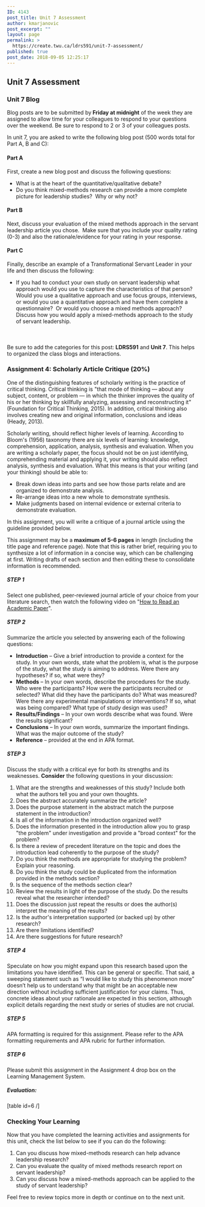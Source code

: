 ```yaml
---
ID: 4143
post_title: Unit 7 Assessment
author: kmarjanovic
post_excerpt: ""
layout: page
permalink: >
  https://create.twu.ca/ldrs591/unit-7-assessment/
published: true
post_date: 2018-09-05 12:25:17
---
```

<h2>Unit 7 Assessment</h2>
<h3>Unit 7 Blog</h3>
Blog posts are to be submitted by<strong> Friday at midnight</strong> of the week they are assigned to allow time for your colleagues to respond to your questions over the weekend. Be sure to respond to 2 or 3 of your colleagues posts.

In unit 7, you are asked to write the following blog post (500 words total for Part A, B and C):
<h4>Part A</h4>
First, create a new blog post and discuss the following questions:
<ul>
 	<li>What is at the heart of the quantitative/qualitative debate?</li>
 	<li>Do you think mixed-methods research can provide a more complete picture for leadership studies?  Why or why not?</li>
</ul>
<h4>Part B</h4>
Next, discuss your evaluation of the mixed methods approach in the servant leadership article you chose.  Make sure that you include your quality rating (0-3) and also the rationale/evidence for your rating in your response.
<h4>Part C</h4>
Finally, describe an example of a Transformational Servant Leader in your life and then discuss the following:
<ul>
 	<li>If you had to conduct your own study on servant leadership what approach would you use to capture the characteristics of that person?  Would you use a qualitative approach and use focus groups, interviews, or would you use a quantitative approach and have them complete a questionnaire?  Or would you choose a mixed methods approach?  Discuss how you would apply a mixed-methods approach to the study of servant leadership.</li>
</ul>
<h4></h4>
&nbsp;

Be sure to add the categories for this post: <strong>LDRS591</strong> and <strong>Unit 7</strong>. This helps to organized the class blogs and interactions.
<h3>Assignment 4: Scholarly Article Critique (20%)</h3>
One of the distinguishing features of scholarly writing is the practice of critical thinking. Critical thinking is "that mode of thinking — about any subject, content, or problem — in which the thinker improves the quality of his or her thinking by skillfully analyzing, assessing and reconstructing it" (Foundation for Critical Thinking, 2015). In addition, critical thinking also involves creating new and original information, conclusions and ideas (Heady, 2013).

Scholarly writing, should reflect higher levels of learning. According to Bloom's (1956) taxonomy there are six levels of learning: knowledge, comprehension, application, analysis, synthesis and evaluation. When you are writing a scholarly paper, the focus should not be on just identifying, comprehending material and applying it, your writing should also reflect analysis, synthesis and evaluation. What this means is that your writing (and your thinking) should be able to:
<ul>
 	<li>Break down ideas into parts and see how those parts relate and are organized to demonstrate analysis.</li>
 	<li>Re-arrange ideas into a new whole to demonstrate synthesis.</li>
 	<li>Make judgments based on internal evidence or external criteria to demonstrate evaluation.</li>
</ul>
In this assignment, you will write a critique of a journal article using the guideline provided below.

This assignment may be a <strong>maximum of 5-6 pages</strong> in length (including the title page and reference page). Note that this is rather brief, requiring you to synthesize a lot of information in a concise way, which can be challenging at first. Writing drafts of each section and then editing these to consolidate information is recommended.
<h5><strong>STEP 1</strong></h5>
Select one published, peer-reviewed journal article of your choice from your literature search, then watch the following video on "<a href="https://www.youtube.com/watch?v=SKxm2HF_-k0">How to Read an Academic Paper</a>".
<h5><strong>STEP 2</strong></h5>
Summarize the article you selected by answering each of the following questions:
<ul>
 	<li><strong>Introduction</strong> – Give a brief introduction to provide a context for the study. In your own words, state what the problem is, what is the purpose of the study, what the study is aiming to address. Were there any hypotheses? if so, what were they?</li>
 	<li><strong>Methods</strong> – In your own words, describe the procedures for the study. Who were the participants? How were the participants recruited or selected? What did they have the participants do? What was measured? Were there any experimental manipulations or interventions? If so, what was being compared? What type of study design was used?</li>
 	<li><strong>Results/Findings</strong> – In your own words describe what was found. Were the results significant?</li>
 	<li><strong>Conclusions</strong> – In your own words, summarize the important findings. What was the major outcome of the study?</li>
 	<li><strong>Reference</strong> – provided at the end in APA format.</li>
</ul>
<h5><strong>STEP 3</strong></h5>
Discuss the study with a critical eye for both its strengths and its weaknesses. <strong>Consider</strong> the following questions in your discussion:
<ol>
 	<li>What are the strengths and weaknesses of this study? Include both what the authors tell you and your own thoughts.</li>
 	<li>Does the abstract accurately summarize the article?</li>
 	<li>Does the purpose statement in the abstract match the purpose statement in the introduction?</li>
 	<li>Is all of the information in the introduction organized well?</li>
 	<li>Does the information presented in the introduction allow you to grasp "the problem" under investigation and provide a "broad context" for the problem?</li>
 	<li>Is there a review of precedent literature on the topic and does the introduction lead coherently to the purpose of the study?</li>
 	<li>Do you think the methods are appropriate for studying the problem? Explain your reasoning.</li>
 	<li>Do you think the study could be duplicated from the information provided in the methods section?</li>
 	<li>Is the sequence of the methods section clear?</li>
 	<li>Review the results in light of the purpose of the study. Do the results reveal what the researcher intended?</li>
 	<li>Does the discussion just repeat the results or does the author(s) interpret the meaning of the results?</li>
 	<li>Is the author's interpretation supported (or backed up) by other research?</li>
 	<li>Are there limitations identified?</li>
 	<li>Are there suggestions for future research?</li>
</ol>
<h5><strong>STEP 4</strong></h5>
Speculate on how you might expand upon this research based upon the limitations you have identified. This can be general or specific. That said, a sweeping statement such as “I would like to study this phenomenon more” doesn’t help us to understand why that might be an acceptable new direction without including sufficient justification for your claims. Thus, concrete ideas about your rationale are expected in this section, although explicit details regarding the next study or series of studies are not crucial.
<h5><strong>STEP 5</strong></h5>
APA formatting is required for this assignment. Please refer to the APA formatting requirements and APA rubric for further information.
<h5><strong>STEP 6 </strong></h5>
Please submit this assignment in the Assignment 4 drop box on the Learning Management System.
<h5>Evaluation:</h5>
[table id=6 /]
<h3>Checking Your Learning</h3>
Now that you have completed the learning activities and assignments for this unit, check the list below to see if you can do the following:
<ol>
 	<li>Can you discuss how mixed-methods research can help advance leadership research?</li>
 	<li>Can you evaluate the quality of mixed methods research report on servant leadership?</li>
 	<li>Can you discuss how a mixed-methods approach can be applied to the study of servant leadership?</li>
</ol>
Feel free to review topics more in depth or continue on to the next unit.
<h3></h3>